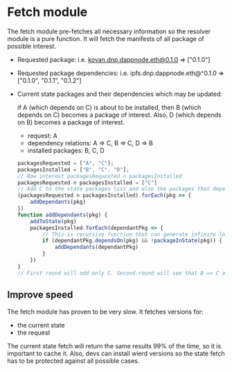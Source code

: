 # Fetch module

The fetch module pre-fetches all necessary information so the resolver module is a pure function.
It will fetch the manifests of all package of possible interest.

- Requested package: i.e. kovan.dnp.dappnode.eth@0.1.0 => ["0.1.0"]
- Requested package dependencies: i.e. ipfs.dnp.dappnode.eth@^0.1.0 => ["0.1.0", "0.1.1", "0.1.2"]
- Current state packages and their dependencies which may be updated:

  if A (which depends on C) is about to be installed, then B (which depends on C) becomes a package of interest. Also, D (which depends on B) becomes a package of interest.

  - request: A
  - dependency relations: A => C, B => C, D => B
  - installed packages: B, C, D

  ```javascript
  packagesRequested = ["A", "C"];
  packagesInstalled = ["B", "C", "D"];
  // Now interest packagesRequested ∩ packagesInstalled
  packagesRequested ∩ packagesInstalled = ["C"]
  // Add C to the state packages list and also the packages that depend on C,
  (packagesRequested ∩ packagesInstalled).forEach(pkg => {
      addDependants(pkg)
  })
  function addDependants(pkg) {
      addToState(pkg)
      packagesInstalled.forEach(dependantPkg => {
          // This is recursive function that can generate infinite loops. Prevent them with !packageInState(pkg)
          if (dependantPkg.dependsOn(pkg) && !packageInState(pkg)) {
              addDependants(dependantPkg)
          }
      })
  }
  // First round will add only C. Second round will see that B => C and add B. Third round will see that D => B and add D.
  ```

## Improve speed

The fetch module has proven to be very slow. It fetches versions for:

- the current state
- the request

The current state fetch will return the same results 99% of the time, so it is important to cache it. Also, devs can install wierd versions so the state fetch has to be protected against all possible cases.
